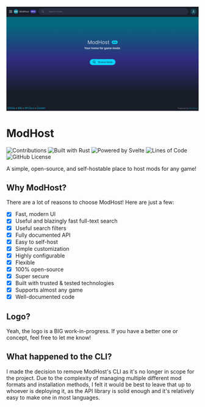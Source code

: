 <p align="center">
    <img src="./media/modhost/homepage.png" />
</p>

# ModHost

![Contributions](https://img.shields.io/badge/Contributions-Welcome-black?style=for-the-badge&logo=github&labelColor=%23191d28&color=%23068099)
![Built with Rust](https://img.shields.io/badge/Built%20With-Rust-black?style=for-the-badge&logo=rust&labelColor=%23191d28&color=%23ce422b)
![Powered by Svelte](https://img.shields.io/badge/Powered%20By-Svelte-black?style=for-the-badge&logo=svelte&labelColor=%23191d28&color=%23ff3e00)
![Lines of Code](https://img.shields.io/badge/dynamic/json?url=https%3A%2F%2Ftokei.rs%2Fb1%2Fgithub%2FRedstoneWizard08%2FModHost&query=%24.code&style=for-the-badge&label=Lines%20of%20Code&labelColor=%23191d28)
![GitHub License](https://img.shields.io/github/license/RedstoneWizard08/ModHost?style=for-the-badge&labelColor=%23191d28)

A simple, open-source, and self-hostable place to host mods for any game!

## Why ModHost?

There are a lot of reasons to choose ModHost! Here are just a few:

- [x] Fast, modern UI
- [x] Useful and blazingly fast full-text search
- [x] Useful search filters
- [x] Fully documented API
- [x] Easy to self-host
- [x] Simple customization
- [x] Highly configurable
- [x] Flexible
- [x] 100% open-source
- [x] Super secure
- [x] Built with trusted & tested technologies
- [x] Supports almost any game
- [x] Well-documented code

## Logo?

Yeah, the logo is a BIG work-in-progress. If you have a better one or concept, feel free to let me know!

## What happened to the CLI?

I made the decision to remove ModHost's CLI as it's no longer in scope for the project.
Due to the complexity of managing multiple different mod formats and installation methods,
I felt it would be best to leave that up to whoever is deploying it, as the API library is
solid enough and it's relatively easy to make one in most languages.

